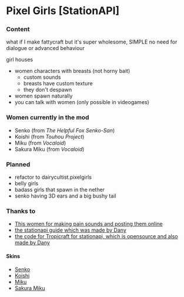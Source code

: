 # Pixel Girls [StationAPI]

### Content

what if I make fattycraft but it's super wholesome, SIMPLE no need for dialogue or advanced behaviour

girl houses

- women characters with breasts (not horny bait)
  - custom sounds
  - breasts have custom texture
  - they don't despawn
- women spawn naturally
- you can talk with women (only possible in videogames)

### Women currently in the mod

- Senko (from _The Helpful Fox Senko-San_)
- Koishi (from _Touhou Project_)
- Miku (from _Vocaloid_)
- Sakura Miku (from _Vocaloid_)

### Planned

- refactor to dairycultist.pixelgirls
- belly girls
- badass girls that spawn in the nether
- senko having 3D ears and a big bushy tail

### Thanks to
- [This women for making pain sounds and posting them online](https://freesound.org/people/MadamVicious/sounds/218190/)
- [the stationapi guide which was made by Dany](https://stationapi.wiki/)
- [the code for Tropicraft for stationapi, which is opensource and also made by Dany](https://github.com/DanyGames2014/Tropicraft/tree/master/src/main/java/net/danygames2014/tropicraft/mixin/scalearmor)
#### Skins
- [Senko](https://www.minecraftskins.com/skin/20162484/senko/)
- [Koishi](https://www.planetminecraft.com/skin/koishi-komeiji-brambly-rose-garden/)
- [Miku](https://namemc.com/skin/717b6544a421153e)
- [Sakura Miku](https://namemc.com/skin/01a81d090e883142)
